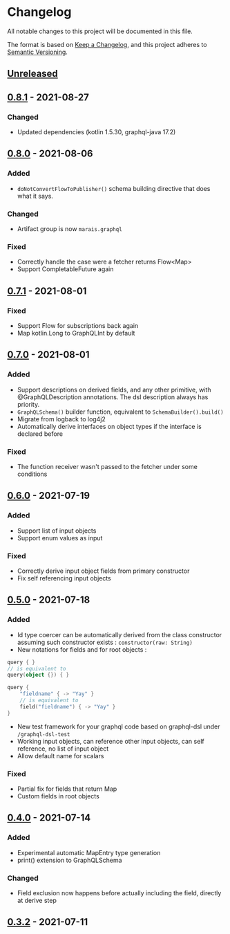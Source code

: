 # Changelog

All notable changes to this project will be documented in this file.

The format is based on [Keep a Changelog](https://keepachangelog.com/en/1.0.0/), and this project adheres
to [Semantic Versioning](https://semver.org/spec/v2.0.0.html).

## [Unreleased]

[Unreleased]: https://github.com/Gui-Yom/graphql-dsl/compare/v0.8.1...HEAD

## [0.8.1] - 2021-08-27

[0.8.1]: https://github.com/Gui-Yom/graphql-dsl/compare/v0.8.0...v0.8.1

### Changed

- Updated dependencies (kotlin 1.5.30, graphql-java 17.2)

## [0.8.0] - 2021-08-06

[0.8.0]: https://github.com/Gui-Yom/graphql-dsl/compare/v0.7.1...v0.8.0

### Added

- `doNotConvertFlowToPublisher()` schema building directive that does what it says.

### Changed

- Artifact group is now `marais.graphql`

### Fixed

- Correctly handle the case were a fetcher returns Flow\<Map\>
- Support CompletableFuture again

## [0.7.1] - 2021-08-01

[0.7.1]: https://github.com/Gui-Yom/graphql-dsl/compare/v0.7.0...v0.7.1

### Fixed

- Support Flow for subscriptions back again
- Map kotlin.Long to GraphQLInt by default

## [0.7.0] - 2021-08-01

[0.7.0]: https://github.com/Gui-Yom/graphql-dsl/compare/v0.6.0...v0.7.0

### Added

- Support descriptions on derived fields, and any other primitive, with @GraphQLDescription annotations. The dsl
  description always has priority.
- `GraphQLSchema()` builder function, equivalent to `SchemaBuilder().build()`
- Migrate from logback to log4j2
- Automatically derive interfaces on object types if the interface is declared before

### Fixed

- The function receiver wasn't passed to the fetcher under some conditions

## [0.6.0] - 2021-07-19

[0.6.0]: https://github.com/Gui-Yom/graphql-dsl/compare/v0.5.0...v0.6.0

### Added

- Support list of input objects
- Support enum values as input

### Fixed

- Correctly derive input object fields from primary constructor
- Fix self referencing input objects

## [0.5.0] - 2021-07-18

[0.5.0]: https://github.com/Gui-Yom/graphql-dsl/compare/v0.4.0...v0.5.0

### Added

- Id type coercer can be automatically derived from the class constructor assuming such constructor
  exists : `constructor(raw: String)`
- New notations for fields and for root objects :

```kotlin
query { }
// is equivalent to
query(object {}) { }

query {
    "fieldname" { -> "Yay" }
    // is equivalent to
    field("fieldname") { -> "Yay" }
}
```

- New test framework for your graphql code based on graphql-dsl under `/graphql-dsl-test`
- Working input objects, can reference other input objects, can self reference, no list of input object
- Allow default name for scalars

### Fixed

- Partial fix for fields that return Map
- Custom fields in root objects

## [0.4.0] - 2021-07-14

[0.4.0]: https://github.com/Gui-Yom/graphql-dsl/compare/v0.3.2...v0.4.0

### Added

- Experimental automatic MapEntry type generation
- print() extension to GraphQLSchema

### Changed

- Field exclusion now happens before actually including the field, directly at derive step

## [0.3.2] - 2021-07-11

[0.3.2]: https://github.com/Gui-Yom/graphql-dsl/releases/tag/v0.3.2
